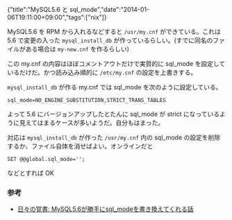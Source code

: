 {"title":"MySQL5.6 と sql_mode","date":"2014-01-06T19:11:00+09:00","tags":["nix"]}

MySQL5.6 を RPM から入れるなどすると `/usr/my.cnf` ができている。これは 5.6 で変更の入った `mysql_install_db` が作っているらしい。(すでに同名のファイルがある場合は `my-new.cnf` を作るらしい)

この my.cnf の内容はほぼコメントアウトだけで実質的に sql_mode を設定しているだけだ。かつ読み込み順的に `/etc/my.cnf` の設定を上書きする。

`mysql_install_db` が作る my.cnf では sql_mode を次のように設定している。

    sql_mode=NO_ENGINE_SUBSTITUTION,STRICT_TRANS_TABLES

よって 5.6 にバージョンアップしたとたんに sql_mode が strict になっているように見えてはまるケースが多いようだ。自分もはまった。

対応は `mysql_install_db` が作った `/usr/my.cnf` 内の sql_mode の設定を削除するか、ファイル自体を消せばよい。オンラインだと

    SET @@global.sql_mode='';

などとすれば OK

### 参考

- [日々の覚書: MySQL5.6が勝手にsql_modeを書き換えてくれる話](http://yoku0825.blogspot.jp/2013/03/mysql56sqlmode.html)

